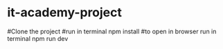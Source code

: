 # it-academy-project

#Clone the project
#run in terminal npm install
#to open in browser run in terminal npm run dev
